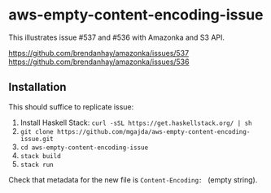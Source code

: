 # aws-empty-content-encoding-issue

This illustrates issue #537 and #536 with Amazonka and S3 API.

https://github.com/brendanhay/amazonka/issues/537
https://github.com/brendanhay/amazonka/issues/536

## Installation

This should suffice to replicate issue:
1. Install Haskell Stack: `curl -sSL https://get.haskellstack.org/ | sh`
2. `git clone https://github.com/mgajda/aws-empty-content-encoding-issue.git`
3. `cd aws-empty-content-encoding-issue`
4. `stack build`
5. `stack run`

Check that metadata for the new file is `Content-Encoding: ` (empty string).
